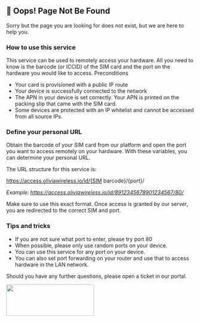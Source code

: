 ## 🔎 Oops! Page Not Be Found

Sorry but the page you are looking for does not exist, but we are here to help you.


### How to use this service

This service can be used to remotely access your hardware. All you need to know is the barcode (or ICCID) of the SIM card and the port on the hardware you would like to access.
Preconditions

- Your card is provisioned with a public IP route
- Your device is successfully connected to the network
- The APN in your device is set correctly. Your APN is printed on the packing slip that came with the SIM card.
- Some devices are protected with an IP whitelist and cannot be accessed from all source IPs.

### Define your personal URL

Obtain the barcode of your SIM card from our platform and open the port you want to access remotely on your hardware. With these variables, you can determine your personal URL.

The URL structure for this service is:

https://access.oliviawireless.io/id/{SIM barcode}/{port}/

_Example: https://access.oliviawireless.io/id/8912345678901234567/80/_

Make sure to use this exact format. Once access is granted by our server, you are redirected to the correct SIM and port.


### Tips and tricks

- If you are not sure what port to enter, please try port 80
- When possible, please only use random ports on your device.
- You can use this service for any port on your device.
- You can also set port forwarding on your router and use that to access hardware in the LAN network.

 

Should you have any further questions, please open a ticket in our portal.

<p style="text-align: left;"><img src="https://static1.squarespace.com/static/5babc688fb18203f4f8d8e80/t/5c3c6a2a88251b8b3c772650/1547463210359/Olivia+Logo.png" alt="" width="235" height="84" /></p>
